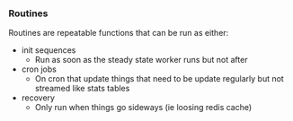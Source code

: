 ### Routines 

Routines are repeatable functions that can be run as either:
- init sequences 
  - Run as soon as the steady state worker runs but not after 
- cron jobs
  - On cron that update things that need to be update regularly but not streamed like stats tables 
- recovery 
  - Only run when things go sideways (ie loosing redis cache)
